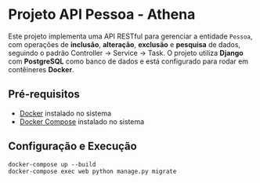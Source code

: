 # Projeto API Pessoa - Athena

Este projeto implementa uma API RESTful para gerenciar a entidade `Pessoa`, com operações de **inclusão**, **alteração**, **exclusão** e **pesquisa** de dados, seguindo o padrão Controller → Service → Task. O projeto utiliza **Django** com **PostgreSQL** como banco de dados e está configurado para rodar em contêineres **Docker**.

## Pré-requisitos

- [Docker](https://www.docker.com/get-started) instalado no sistema
- [Docker Compose](https://docs.docker.com/compose/install/) instalado no sistema

## Configuração e Execução

```
docker-compose up --build
docker-compose exec web python manage.py migrate
```